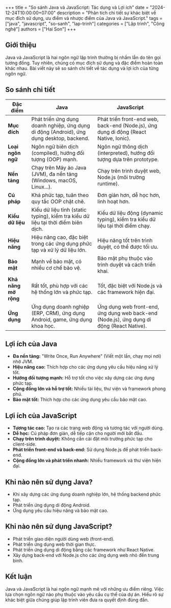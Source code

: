 +++
title = "So sánh Java và JavaScript: Tác dụng và Lợi ích"
date = "2024-12-24T10:00:00+07:00"
description = "Phân tích chi tiết sự khác biệt về mục đích sử dụng, ưu điểm và nhược điểm của Java và JavaScript."
tags = ["java", "javascript", "so-sanh", "lap-trinh"]
categories = ["Lập trình", "Công nghệ"]
authors = ["Hai Son"]
+++

## Giới thiệu

Java và JavaScript là hai ngôn ngữ lập trình thường bị nhầm lẫn do tên gọi tương đồng. Tuy nhiên, chúng có mục đích sử dụng và đặc điểm hoàn toàn khác nhau. Bài viết này sẽ so sánh chi tiết về tác dụng và lợi ích của từng ngôn ngữ.

## So sánh chi tiết

| Đặc điểm          | Java                                      | JavaScript                                   |
|-------------------|-------------------------------------------|-----------------------------------------------|
| **Mục đích**      | Phát triển ứng dụng doanh nghiệp, ứng dụng di động (Android), ứng dụng desktop, backend. | Phát triển front-end web, back-end (Node.js), ứng dụng di động (React Native, Ionic). |
| **Loại ngôn ngữ** | Ngôn ngữ biên dịch (compiled), hướng đối tượng (OOP) mạnh. | Ngôn ngữ thông dịch (interpreted), hướng đối tượng dựa trên prototype. |
| **Nền tảng**       | Chạy trên Máy ảo Java (JVM), đa nền tảng (Windows, macOS, Linux...). | Chạy trên trình duyệt web, Node.js (môi trường runtime). |
| **Cú pháp**        | Khá phức tạp, tuân theo quy tắc OOP chặt chẽ. | Đơn giản hơn, dễ học hơn, linh hoạt hơn. |
| **Kiểu dữ liệu**   | Kiểu dữ liệu tĩnh (static typing), kiểm tra kiểu dữ liệu tại thời điểm biên dịch. | Kiểu dữ liệu động (dynamic typing), kiểm tra kiểu dữ liệu tại thời điểm chạy. |
| **Hiệu năng**      | Hiệu năng cao, đặc biệt trong các ứng dụng phức tạp và xử lý dữ liệu lớn. | Hiệu năng tốt trên trình duyệt, có thể được tối ưu. |
| **Bảo mật**       | Mạnh về bảo mật, có nhiều cơ chế bảo vệ. | Bảo mật phụ thuộc vào trình duyệt và cách triển khai. |
| **Khả năng mở rộng** | Rất tốt, phù hợp với các hệ thống lớn và phức tạp. | Tốt, đặc biệt với Node.js và các framework hiện đại. |
| **Ứng dụng**       | Ứng dụng doanh nghiệp (ERP, CRM), ứng dụng Android, game, ứng dụng khoa học. | Ứng dụng web front-end, ứng dụng web back-end (Node.js), ứng dụng di động (React Native). |

## Lợi ích của Java

*   **Đa nền tảng:** "Write Once, Run Anywhere" (Viết một lần, chạy mọi nơi) nhờ JVM.
*   **Hiệu năng cao:** Thích hợp cho các ứng dụng yêu cầu hiệu năng xử lý tốt.
*   **Hướng đối tượng mạnh:** Hỗ trợ tốt cho việc xây dựng các ứng dụng phức tạp.
*   **Cộng đồng lớn và hỗ trợ tốt:** Nhiều tài liệu, thư viện và framework phong phú.
*   **Bảo mật tốt:** Thích hợp cho các ứng dụng yêu cầu bảo mật cao.

## Lợi ích của JavaScript

*   **Tương tác cao:** Tạo ra các trang web động và tương tác với người dùng.
*   **Dễ học:** Cú pháp đơn giản, dễ tiếp cận cho người mới bắt đầu.
*   **Chạy trên trình duyệt:** Không cần cài đặt môi trường phức tạp cho client-side.
*   **Phát triển front-end và back-end:** Sử dụng Node.js để phát triển back-end.
*   **Cộng đồng lớn và phát triển nhanh:** Nhiều framework và thư viện hiện đại.

## Khi nào nên sử dụng Java?

*   Khi xây dựng các ứng dụng doanh nghiệp lớn, hệ thống backend phức tạp.
*   Phát triển ứng dụng di động Android.
*   Ứng dụng yêu cầu hiệu năng và bảo mật cao.

## Khi nào nên sử dụng JavaScript?

*   Phát triển giao diện người dùng web (front-end).
*   Phát triển ứng dụng web thời gian thực.
*   Phát triển ứng dụng di động bằng các framework như React Native.
*   Xây dựng back-end với Node.js cho các ứng dụng web nhỏ đến trung bình.

## Kết luận

Java và JavaScript là hai ngôn ngữ mạnh mẽ với những ưu điểm riêng. Việc lựa chọn ngôn ngữ nào phụ thuộc vào yêu cầu cụ thể của dự án. Hiểu rõ sự khác biệt giữa chúng giúp lập trình viên đưa ra quyết định đúng đắn.